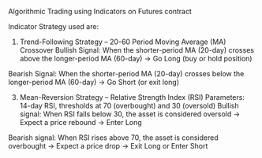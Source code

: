 Algorithmic Trading using Indicators on Futures contract

Indicator Strategy used are:
1. Trend-Following Strategy – 20-60 Period Moving Average (MA) Crossover
  Bullish Signal: When the shorter-period MA (20-day) crosses above the longer-period MA (60-day) → Go Long (buy or hold position)

  Bearish Signal: When the shorter-period MA (20-day) crosses below the longer-period MA (60-day) → Go Short (or exit long)

3. Mean-Reversion Strategy – Relative Strength Index (RSI)
Parameters: 14-day RSI, thresholds at 70 (overbought) and 30 (oversold)
  Bullish signal: When RSI falls below 30, the asset is considered oversold → Expect a price rebound → Enter Long
  
  Bearish signal: When RSI rises above 70, the asset is considered overbought → Expect a price drop → Exit Long or Enter Short
